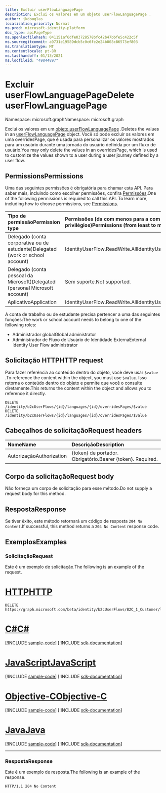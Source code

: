 ```yaml
---
title: Excluir userFlowLanguagePage
description: Exclui os valores em um objeto userFlowLanguagePage .
author: jkdouglas
localization_priority: Normal
ms.prod: microsoft-identity-platform
doc_type: apiPageType
ms.openlocfilehash: 041151af6dfe03728578bfc42b47bbfe5c422c5f
ms.sourcegitcommit: a9731e19589dcb5c0c6fe2e24b008c86573ef803
ms.translationtype: MT
ms.contentlocale: pt-BR
ms.lasthandoff: 01/13/2021
ms.locfileid: "49844897"
---
```

# <a name="delete-userflowlanguagepage"></a><span data-ttu-id="1dcd6-103">Excluir userFlowLanguagePage</span><span class="sxs-lookup"><span data-stu-id="1dcd6-103">Delete userFlowLanguagePage</span></span>

<span data-ttu-id="1dcd6-104">Namespace: microsoft.graph</span><span class="sxs-lookup"><span data-stu-id="1dcd6-104">Namespace: microsoft.graph</span></span>

<span data-ttu-id="1dcd6-105">Exclui os valores em um [objeto userFlowLanguagePage](../resources/userflowlanguagepage.md) .</span><span class="sxs-lookup"><span data-stu-id="1dcd6-105">Deletes the values in an [userFlowLanguagePage](../resources/userflowlanguagepage.md) object.</span></span> <span data-ttu-id="1dcd6-106">Você só pode excluir os valores em uma overridesPage, que é usada para personalizar os valores mostrados para um usuário durante uma jornada do usuário definida por um fluxo de usuário.</span><span class="sxs-lookup"><span data-stu-id="1dcd6-106">You may only delete the values in an overridesPage, which is used to customize the values shown to a user during a user journey defined by a user flow.</span></span>

## <a name="permissions"></a><span data-ttu-id="1dcd6-107">Permissions</span><span class="sxs-lookup"><span data-stu-id="1dcd6-107">Permissions</span></span>

<span data-ttu-id="1dcd6-p102">Uma das seguintes permissões é obrigatória para chamar esta API. Para saber mais, incluindo como escolher permissões, confira [Permissões](/graph/permissions-reference).</span><span class="sxs-lookup"><span data-stu-id="1dcd6-p102">One of the following permissions is required to call this API. To learn more, including how to choose permissions, see [Permissions](/graph/permissions-reference).</span></span>

|<span data-ttu-id="1dcd6-110">Tipo de permissão</span><span class="sxs-lookup"><span data-stu-id="1dcd6-110">Permission type</span></span>      | <span data-ttu-id="1dcd6-111">Permissões (da com menos para a com mais privilégios)</span><span class="sxs-lookup"><span data-stu-id="1dcd6-111">Permissions (from least to most privileged)</span></span>              |
|:--------------------|:---------------------------------------------------------|
|<span data-ttu-id="1dcd6-112">Delegado (conta corporativa ou de estudante)</span><span class="sxs-lookup"><span data-stu-id="1dcd6-112">Delegated (work or school account)</span></span>|<span data-ttu-id="1dcd6-113">IdentityUserFlow.ReadWrite.All</span><span class="sxs-lookup"><span data-stu-id="1dcd6-113">IdentityUserFlow.ReadWrite.All</span></span>|
|<span data-ttu-id="1dcd6-114">Delegado (conta pessoal da Microsoft)</span><span class="sxs-lookup"><span data-stu-id="1dcd6-114">Delegated (personal Microsoft account)</span></span>| <span data-ttu-id="1dcd6-115">Sem suporte.</span><span class="sxs-lookup"><span data-stu-id="1dcd6-115">Not supported.</span></span>|
|<span data-ttu-id="1dcd6-116">Aplicativo</span><span class="sxs-lookup"><span data-stu-id="1dcd6-116">Application</span></span>|<span data-ttu-id="1dcd6-117">IdentityUserFlow.ReadWrite.All</span><span class="sxs-lookup"><span data-stu-id="1dcd6-117">IdentityUserFlow.ReadWrite.All</span></span>|

<span data-ttu-id="1dcd6-118">A conta de trabalho ou de estudante precisa pertencer a uma das seguintes funções:</span><span class="sxs-lookup"><span data-stu-id="1dcd6-118">The work or school account needs to belong to one of the following roles:</span></span>

* <span data-ttu-id="1dcd6-119">Administrador global</span><span class="sxs-lookup"><span data-stu-id="1dcd6-119">Global administrator</span></span>
* <span data-ttu-id="1dcd6-120">Administrador de Fluxo de Usuário de Identidade Externa</span><span class="sxs-lookup"><span data-stu-id="1dcd6-120">External Identity User Flow administrator</span></span>

## <a name="http-request"></a><span data-ttu-id="1dcd6-121">Solicitação HTTP</span><span class="sxs-lookup"><span data-stu-id="1dcd6-121">HTTP request</span></span>

<span data-ttu-id="1dcd6-122">Para fazer referência ao conteúdo dentro do objeto, você deve usar `$value` .</span><span class="sxs-lookup"><span data-stu-id="1dcd6-122">To reference the content within the object, you must use `$value`.</span></span> <span data-ttu-id="1dcd6-123">Isso retorna o conteúdo dentro do objeto e permite que você o consulte diretamente.</span><span class="sxs-lookup"><span data-stu-id="1dcd6-123">This returns the content within the object and allows you to reference it directly.</span></span>

<!-- {
  "blockType": "ignored"
}
-->

``` http
DELETE /identity/b2cUserFlows/{id}/languages/{id}/overridesPages/$value
DELETE /identity/b2xUserFlows/{id}/languages/{id}/overridesPages/$value
```

## <a name="request-headers"></a><span data-ttu-id="1dcd6-124">Cabeçalhos de solicitação</span><span class="sxs-lookup"><span data-stu-id="1dcd6-124">Request headers</span></span>

|<span data-ttu-id="1dcd6-125">Nome</span><span class="sxs-lookup"><span data-stu-id="1dcd6-125">Name</span></span>|<span data-ttu-id="1dcd6-126">Descrição</span><span class="sxs-lookup"><span data-stu-id="1dcd6-126">Description</span></span>|
|:---|:---|
|<span data-ttu-id="1dcd6-127">Autorização</span><span class="sxs-lookup"><span data-stu-id="1dcd6-127">Authorization</span></span>|<span data-ttu-id="1dcd6-p104">{token} de portador. Obrigatório.</span><span class="sxs-lookup"><span data-stu-id="1dcd6-p104">Bearer {token}. Required.</span></span>|

## <a name="request-body"></a><span data-ttu-id="1dcd6-130">Corpo da solicitação</span><span class="sxs-lookup"><span data-stu-id="1dcd6-130">Request body</span></span>

<span data-ttu-id="1dcd6-131">Não forneça um corpo de solicitação para esse método.</span><span class="sxs-lookup"><span data-stu-id="1dcd6-131">Do not supply a request body for this method.</span></span>

## <a name="response"></a><span data-ttu-id="1dcd6-132">Resposta</span><span class="sxs-lookup"><span data-stu-id="1dcd6-132">Response</span></span>

<span data-ttu-id="1dcd6-133">Se tiver êxito, este método retornará um código de resposta `204 No Content`.</span><span class="sxs-lookup"><span data-stu-id="1dcd6-133">If successful, this method returns a `204 No Content` response code.</span></span>

## <a name="examples"></a><span data-ttu-id="1dcd6-134">Exemplos</span><span class="sxs-lookup"><span data-stu-id="1dcd6-134">Examples</span></span>

### <a name="request"></a><span data-ttu-id="1dcd6-135">Solicitação</span><span class="sxs-lookup"><span data-stu-id="1dcd6-135">Request</span></span>

<span data-ttu-id="1dcd6-136">Este é um exemplo de solicitação.</span><span class="sxs-lookup"><span data-stu-id="1dcd6-136">The following is an example of the request.</span></span>


# <a name="http"></a>[<span data-ttu-id="1dcd6-137">HTTP</span><span class="sxs-lookup"><span data-stu-id="1dcd6-137">HTTP</span></span>](#tab/http)
<!-- {
  "blockType": "request",
  "name": "delete_userflowlanguagepage"
}
-->

``` http
DELETE https://graph.microsoft.com/beta/identity/b2cUserFlows/B2C_1_Customer/languages/en/overridesPages/phonefactor/$value
```
# <a name="c"></a>[<span data-ttu-id="1dcd6-138">C#</span><span class="sxs-lookup"><span data-stu-id="1dcd6-138">C#</span></span>](#tab/csharp)
[!INCLUDE [sample-code](../includes/snippets/csharp/delete-userflowlanguagepage-csharp-snippets.md)]
[!INCLUDE [sdk-documentation](../includes/snippets/snippets-sdk-documentation-link.md)]

# <a name="javascript"></a>[<span data-ttu-id="1dcd6-139">JavaScript</span><span class="sxs-lookup"><span data-stu-id="1dcd6-139">JavaScript</span></span>](#tab/javascript)
[!INCLUDE [sample-code](../includes/snippets/javascript/delete-userflowlanguagepage-javascript-snippets.md)]
[!INCLUDE [sdk-documentation](../includes/snippets/snippets-sdk-documentation-link.md)]

# <a name="objective-c"></a>[<span data-ttu-id="1dcd6-140">Objective-C</span><span class="sxs-lookup"><span data-stu-id="1dcd6-140">Objective-C</span></span>](#tab/objc)
[!INCLUDE [sample-code](../includes/snippets/objc/delete-userflowlanguagepage-objc-snippets.md)]
[!INCLUDE [sdk-documentation](../includes/snippets/snippets-sdk-documentation-link.md)]

# <a name="java"></a>[<span data-ttu-id="1dcd6-141">Java</span><span class="sxs-lookup"><span data-stu-id="1dcd6-141">Java</span></span>](#tab/java)
[!INCLUDE [sample-code](../includes/snippets/java/delete-userflowlanguagepage-java-snippets.md)]
[!INCLUDE [sdk-documentation](../includes/snippets/snippets-sdk-documentation-link.md)]

---


### <a name="response"></a><span data-ttu-id="1dcd6-142">Resposta</span><span class="sxs-lookup"><span data-stu-id="1dcd6-142">Response</span></span>

<span data-ttu-id="1dcd6-143">Este é um exemplo de resposta.</span><span class="sxs-lookup"><span data-stu-id="1dcd6-143">The following is an example of the response.</span></span>

<!-- {
  "blockType": "response",
  "truncated": true
}
-->

``` http
HTTP/1.1 204 No Content
```
